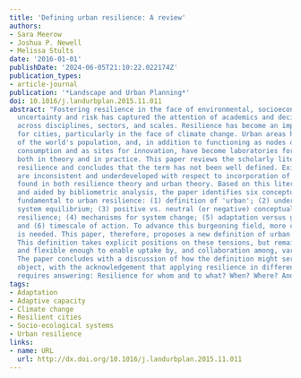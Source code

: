 ```yaml
---
title: 'Defining urban resilience: A review'
authors:
- Sara Meerow
- Joshua P. Newell
- Melissa Stults
date: '2016-01-01'
publishDate: '2024-06-05T21:10:22.022174Z'
publication_types:
- article-journal
publication: '*Landscape and Urban Planning*'
doi: 10.1016/j.landurbplan.2015.11.011
abstract: "Fostering resilience in the face of environmental, socioeconomic, and political
  uncertainty and risk has captured the attention of academics and decision makers
  across disciplines, sectors, and scales. Resilience has become an important goal
  for cities, particularly in the face of climate change. Urban areas house the majority
  of the world's population, and, in addition to functioning as nodes of resource
  consumption and as sites for innovation, have become laboratories for resilience,
  both in theory and in practice. This paper reviews the scholarly literature on urban
  resilience and concludes that the term has not been well defined. Existing definitions
  are inconsistent and underdeveloped with respect to incorporation of crucial concepts
  found in both resilience theory and urban theory. Based on this literature review,
  and aided by bibliometric analysis, the paper identifies six conceptual tensions
  fundamental to urban resilience: (1) definition of 'urban'; (2) understanding of
  system equilibrium; (3) positive vs. neutral (or negative) conceptualizations of
  resilience; (4) mechanisms for system change; (5) adaptation versus general adaptability;
  and (6) timescale of action. To advance this burgeoning field, more conceptual clarity
  is needed. This paper, therefore, proposes a new definition of urban resilience.
  This definition takes explicit positions on these tensions, but remains inclusive
  and flexible enough to enable uptake by, and collaboration among, varying disciplines.
  The paper concludes with a discussion of how the definition might serve as a boundary
  object, with the acknowledgement that applying resilience in different contexts
  requires answering: Resilience for whom and to what? When? Where? And why?."
tags:
- Adaptation
- Adaptive capacity
- Climate change
- Resilient cities
- Socio-ecological systems
- Urban resilience
links:
- name: URL
  url: http://dx.doi.org/10.1016/j.landurbplan.2015.11.011
---
```

